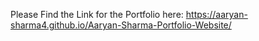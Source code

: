 Please Find the Link for the Portfolio here:
https://aaryan-sharma4.github.io/Aaryan-Sharma-Portfolio-Website/
